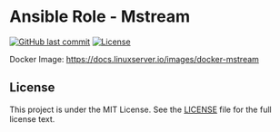 # Ansible Role - Mstream

[![GitHub last commit](https://img.shields.io/github/last-commit/ursinn/ansible-role-mstream?logo=github&style=for-the-badge)](https://github.com/ursinn/ansible-role-mstream/commits)
[![License](https://img.shields.io/github/license/ursinn/ansible-role-mstream?style=for-the-badge)](https://github.com/ursinn/ansible-role-mstream/blob/main/LICENSE)

Docker Image: https://docs.linuxserver.io/images/docker-mstream

## License

This project is under the MIT License. See the [LICENSE](https://github.com/ursinn/ansible-role-mstream/blob/main/LICENSE) file for the full license text.

